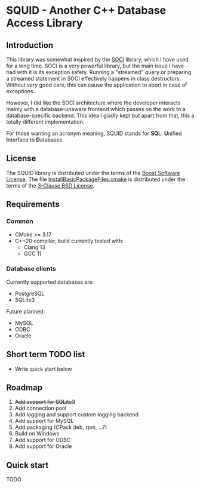 # SQUID - Another C++ Database Access Library

## Introduction

This library was somewhat inspired by the [SOCI](https://github.com/SOCI/soci) library, 
which I have used for a long time. SOCI is a very powerful library, but the main
issue I have had with it is its exception safety. Running a "streamed" query 
or preparing a streamed statement in SOCI effectively happens in class destructors. 
Without very good care, this can cause the application to abort in case of exceptions.

However, I did like the SOCI architecture where the developer interacts mainly with a database-unaware 
frontend which passes on the work to a database-specific backend.
This idea I gladly kept but apart from that, this a totally different implementation.

For those wanting an acronym meaning, SQUID stands for **SQ**L: **U**nified **I**nterface to **D**atabases.

## License

The SQUID library is distributed under the terms of the [Boost Software License](http://www.boost.org/LICENSE_1_0.txt).
The file [InstallBasicPackageFiles.cmake](cmake/InstallBasicPackageFiles.cmake) is distributed under the terms of the [3-Clause BSD License](https://opensource.org/licenses/BSD-3-Clause).

## Requirements

### Common

* CMake >= 3.17
* C++20 compiler, build currently tested with:
   * Clang 13
   * GCC 11

### Database clients

Currently supported databases are:

* PostgreSQL
* SQLite3

Future planned:
* MySQL
* ODBC
* Oracle

## Short term TODO list

* Write quick start below

## Roadmap

1. ~~Add support for SQLite3~~
2. Add connection pool
3. Add logging and support custom logging backend
4. Add support for MySQL
5. Add packaging (CPack deb, rpm, ...?)
6. Build on Windows
7. Add support for ODBC
8. Add support for Oracle

## Quick start

TODO
